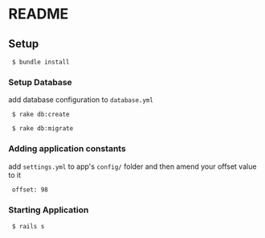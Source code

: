 # README

## Setup

```
 $ bundle install
```

### Setup Database

add database configuration to `database.yml`

```
 $ rake db:create
```

```
 $ rake db:migrate
```

### Adding application constants

add `settings.yml` to app's `config/` folder and then amend your offset value to it

```
 offset: 98
```


### Starting Application


```
 $ rails s
```


